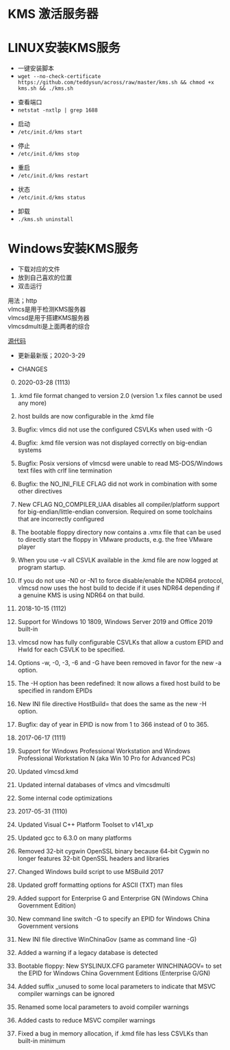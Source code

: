# KMS 激活服务器  

# LINUX安装KMS服务

- 一键安装脚本
- `wget --no-check-certificate https://github.com/teddysun/across/raw/master/kms.sh && chmod +x kms.sh && ./kms.sh`

* 查看端口
* `netstat -nxtlp | grep 1688`

- 启动
- `/etc/init.d/kms start`

* 停止
* `/etc/init.d/kms stop`

- 重启
- `/etc/init.d/kms restart`

* 状态
* `/etc/init.d/kms status`

- 卸载
- `./kms.sh uninstall`

# Windows安装KMS服务

- 下载对应的文件
- 放到自己喜欢的位置
- 双击运行


用法；http  
vlmcs是用于检测KMS服务器  
vlmcsd是用于搭建KMS服务器  
vlmcsdmulti是上面两者的综合  

[源代码](https://forums.mydigitallife.net/threads/emulated-kms-servers-on-non-windows-platforms.50234/ "源码")

- 更新最新版；2020-3-29

- CHANGES
0. 2020-03-28 (1113)
1. .kmd file format changed to version 2.0 (version 1.x files cannot be used any more)
2. host builds are now configurable in the .kmd file
3. Bugfix: vlmcs did not use the configured CSVLKs when used with -G
4. Bugfix: .kmd file version was not displayed correctly on big-endian systems
5. Bugfix: Posix versions of vlmcsd were unable to read MS-DOS/Windows text files with crlf line termination
6. Bugfix: the NO_INI_FILE CFLAG did not work in combination with some other directives
7. New CFLAG NO_COMPILER_UAA disables all compiler/platform support for big-endian/little-endian conversion. Required on some toolchains that are incorrectly configured
8. The bootable floppy directory now contains a .vmx file that can be used to directly start the floppy in VMware products, e.g. the free VMware player
9. When you use -v all CSVLK available in the .kmd file are now logged at program startup.
10. If you do not use -N0 or -N1 to force disable/enable the NDR64 protocol, vlmcsd now uses the host build to decide if it uses NDR64 depending if a genuine KMS is using NDR64 on that build.

0. 2018-10-15 (1112)
1. Support for Windows 10 1809, Windows Server 2019 and Office 2019 built-in
2. vlmcsd now has fully configurable CSVLKs that allow a custom EPID and HwId for each CSVLK to be specified.
3. Options -w, -0, -3, -6 and -G have been removed in favor for the new -a option.
4. The -H option has been redefined: It now allows a fixed host build to be specified in random EPIDs
5. New INI file directive HostBuild= that does the same as the new -H option.
6. Bugfix: day of year in EPID is now from 1 to 366 instead of 0 to 365.

0. 2017-06-17 (1111)
1. Support for Windows Professional Workstation and Windows Professional Workstation N (aka Win 10 Pro for Advanced PCs)
2.  Updated vlmcsd.kmd
3.  Updated internal databases of vlmcs and vlmcsdmulti
4.  Some internal code optimizations

0. 2017-05-31 (1110)
1. Updated Visual C++ Platform Toolset to v141_xp
2. Updated gcc to 6.3.0 on many platforms
3. Removed 32-bit cygwin OpenSSL binary because 64-bit Cygwin no longer features 32-bit OpenSSL headers and libraries
4. Changed Windows build script to use MSBuild 2017
5. Updated groff formatting options for ASCII (TXT) man files
6. Added support for Enterprise G and Enterprise GN (Windows China Government Edition)
7. New command line switch -G <EPID> to specify an EPID for Windows China Government versions
8. New INI file directive WinChinaGov (same as command line -G)
9. Added a warning if a legacy database is detected
10. Bootable floppy: New SYSLINUX.CFG parameter WINCHINAGOV= to set the EPID for Windows China Government Editions (Enterprise G/GN)
11. Added suffix _unused to some local parameters to indicate that MSVC compiler warnings can be ignored
12. Renamed some local parameters to avoid compiler warnings
13. Added casts to reduce MSVC compiler warnings
14. Fixed a bug in memory allocation, if .kmd file has less CSVLKs than built-in minimum


